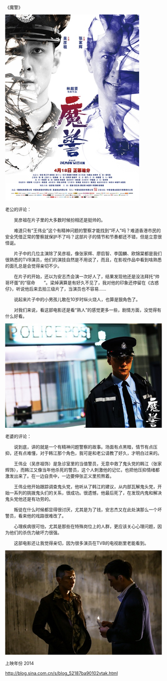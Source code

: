 《魔警》

			
![](./img/001vda4xzy6TeUMcdWaea&690.jpg)


老公的评论：

　　吴彦祖在片子里的大多数时候扮相还是挺帅的。


　　难道只有“王伟业”这个有精神问题的警察才能找到“坏人”吗？难道香港市民的安全凭借正常的警察就保护不了吗？这部片子的情节和节奏都还不错，但是立意很怪诞。


　　片子中的几位主演除了吴彦祖，像张家辉、廖启智、李国麟、欧锦棠都是我们很熟悉的TVB演员，他们的演技自然是不用说了，而且，在影视作品中看到啥熟悉的面孔总是会觉得亲切不少。


　　在片子的开始，还以为安志杰会演一次好人了，结果发现他还是没法拜托“帅哥坏蛋”的“宿命　　”。梁焯满算是有好久不见了，我对他的印象还停留在《古惑仔》，听说他后来去拍三级片了，当演员也不容易……

　　说起来片子中的小男孩儿敢在10岁时纵火烧人，也算是狠角色了。

　　对我们来说，看这部电影还是看“熟人”的感觉更多一些，剧情方面，没觉得有什么好看。

![](./img/001vda4xzy6TeUMYdDAea&690.jpg)


老婆的评论：


　　说到底，讲的就是一个有精神问题警察的故事。场面有点黑暗，情节有点压抑，还有点难懂，对于韩江那个角色，我可是和老公请教了好久，才明白过来的。


　　王伟业（吴彦祖饰）是急诊室里的当值警员，无意中救了鬼头党的韩江（张家辉饰），而韩江又像当年他杀死的警员，这个人刺激他的记忆，也把他压抑情绪都激发出来了。在一边自责中，一边要伸张正义里煎熬着。


　　王伟业他开始跟踪调查鬼头党，他听从了韩江的建议，从内部瓦解鬼头党，开始一系列的挑拨鬼头们的关系，很成功。很遗憾，他最后死了，在发现内鬼和解决鬼头党他还是有功劳的。

　　叛徒在什么时候都显得很讨厌，尤其是为了钱，安志杰又在此处演那么一个坏警员，看来他的戏路很难改了。

　　心理疾病很可怕，尤其是那些在特殊岗位上的人群，更应该关心心理问题，因为他们的杀伤力破坏力很强。

　　这部电影还让我觉得亲切，因为很多演员在TVB的电视剧里老能看到。

![](./img/001vda4xzy6TeUNI7Smf6&690.jpg)


上映年份 2014							
		
http://blog.sina.com.cn/s/blog_52187ba90102vtak.html
